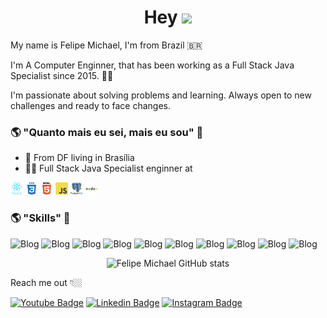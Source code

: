 <h1 align="center">Hey <img src="https://raw.githubusercontent.com/kaueMarques/kaueMarques/master/hi.gif" width="30px"></h1>


My name is Felipe Michael, I'm from Brazil 🇧🇷 

I'm A Computer Enginner, that has been working as a Full Stack Java Specialist since 2015. 👨‍💻

I'm passionate about solving problems and learning. Always open to new challenges and ready to face changes.


### 🌎 "Quanto mais eu sei, mais eu sou" 🧠

- 📍 From DF living in Brasília
- 👨‍💻 Full Stack Java Specialist enginner at 

<p align="left">
<img src="https://raw.githubusercontent.com/devicons/devicon/master/icons/react/react-original-wordmark.svg" alt="react" width="20" height="20"/>
<img src="https://raw.githubusercontent.com/devicons/devicon/master/icons/css3/css3-plain-wordmark.svg" alt="css3"  width="20" height="20"/>
<img src="https://raw.githubusercontent.com/devicons/devicon/master/icons/html5/html5-original-wordmark.svg" alt="html5"  width="20" height="20"/>
<img src="https://raw.githubusercontent.com/devicons/devicon/master/icons/javascript/javascript-original.svg" alt="javascript" width="20" height="20"/>
<img src="https://raw.githubusercontent.com/devicons/devicon/master/icons/postgresql/postgresql-original-wordmark.svg" alt="postgresql" width="20" height="20"/>
<img src="https://raw.githubusercontent.com/devicons/devicon/master/icons/nodejs/nodejs-original-wordmark.svg" alt="nodejs" width="20" height="20"/></p><p align="center">
 
</p>

### 🌎 "Skills" 🧠

![Blog](https://img.shields.io/badge/Java-ED8B00?style=for-the-badge&logo=java&logoColor=white)
![Blog](https://img.shields.io/badge/Spring-6DB33F?style=for-the-badge&logo=spring&logoColor=white)
![Blog](https://img.shields.io/badge/jQuery-0769AD?style=for-the-badge&logo=jquery&logoColor=white)
![Blog](https://img.shields.io/badge/Node.js-43853D?style=for-the-badge&logo=node.js&logoColor=white)
![Blog](https://img.shields.io/badge/HTML5-E34F26?style=for-the-badge&logo=html5&logoColor=white)
![Blog](https://img.shields.io/badge/CSS3-1572B6?style=for-the-badge&logo=css3&logoColor=white)
![Blog](https://img.shields.io/badge/JavaScript-F7DF1E?style=for-the-badge&logo=javascript&logoColor=black)
![Blog](https://img.shields.io/badge/TypeScript-007ACC?style=for-the-badge&logo=typescript&logoColor=white)
![Blog](https://img.shields.io/badge/PostgreSQL-316192?style=for-the-badge&logo=postgresql&logoColor=white)
![Blog](https://img.shields.io/badge/Amazon_AWS-232F3E?style=for-the-badge&logo=amazon-aws&logoColor=white)


<div align="center">

![Felipe Michael GitHub stats](https://github-readme-stats.vercel.app/api?username=FelipeMaximus&bg_color=30,e96443,904e95&title_color=fff&text_color=fff)
 
 </div>

Reach me out 👇🏼

[![Youtube Badge](https://img.shields.io/badge/-Youtube-FF0000?style=flat-square&labelColor=FF0000&logo=youtube&logoColor=white&link=https://www.youtube.com)](https://www.youtube.com) [![Linkedin Badge](https://img.shields.io/badge/-LinkedIn-blue?style=flat-square&logo=Linkedin&logoColor=white&link=https://www.linkedin.com/in/felipe-michael-1%C2%B0-46580b17b/)](https://www.linkedin.com/in/felipe-michael-1%C2%B0-46580b17b/) [![Instagram Badge](https://img.shields.io/badge/-Instagram-violet?style=flat-square&logo=Instagram&logoColor=white&link=https://www.instagram.com)](https://www.instagram.com) 
